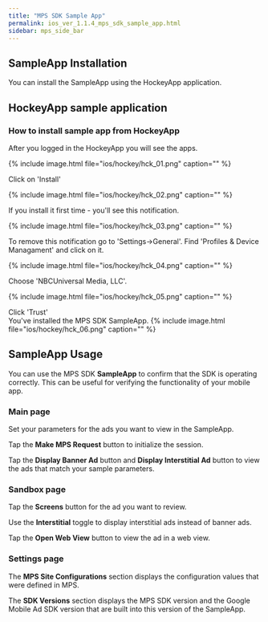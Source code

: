 ```yaml
---
title: "MPS SDK Sample App"
permalink: ios_ver_1.1.4_mps_sdk_sample_app.html
sidebar: mps_side_bar
---
```

## SampleApp Installation

You can install the SampleApp using the HockeyApp application. 

## HockeyApp sample application

### How to install sample app from HockeyApp

After you logged in the HockeyApp you will see the apps.

{% include image.html file="ios/hockey/hck_01.png" caption="" %}

Click on 'Install' 

{% include image.html file="ios/hockey/hck_02.png" caption="" %}

If you install it first time - you'll see this notification.

{% include image.html file="ios/hockey/hck_03.png" caption="" %}

To remove this notification go to 'Settings->General'.
Find 'Profiles & Device Managament' and click on it.

{% include image.html file="ios/hockey/hck_04.png" caption="" %}

Choose 'NBCUniversal Media, LLC'.

{% include image.html file="ios/hockey/hck_05.png" caption="" %}

Click 'Trust'  
You've installed the MPS SDK SampleApp.
{% include image.html file="ios/hockey/hck_06.png" caption="" %}

## SampleApp Usage

You can use the MPS SDK **SampleApp** to confirm that the SDK is operating correctly. This can be useful for verifying the functionality of your mobile app.

### Main page

Set your parameters for the ads you want to view in the SampleApp.

Tap the **Make MPS Request** button to initialize the session.

Tap the **Display Banner Ad** button and **Display Interstitial Ad** button to view the ads that match your sample parameters.

### Sandbox page

Tap the **Screens** button for the ad you want to review.

Use the **Interstitial** toggle to display interstitial ads instead of banner ads.

Tap the **Open Web View** button to view the ad in a web view.

### Settings page

The **MPS Site Configurations** section displays the configuration values that were defined in MPS.

The **SDK Versions**  section displays the MPS SDK version and the Google Mobile Ad SDK version that are built into this version of the SampleApp. 

